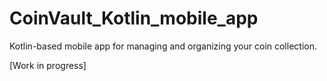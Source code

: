 # CoinVault_Kotlin_mobile_app
Kotlin-based mobile app for managing and organizing your coin collection.


[Work in progress]

